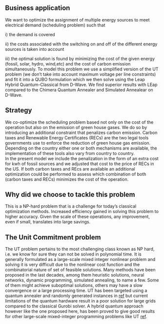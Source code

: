## Business application


We want to optimize the assignment of multiple energy sources to meet electrical demand (scheduling problem) such that 

i) the demand is covered 

ii) the  costs associated with the switching on and off of the different energy sources is taken into account 

iii) the optimal solution is found by minimizing the cost of the given energy (fossil, solar, hydro, wind,etc) and the cost of carbon emission simultaneously. 
To model this problem we use a simplified version of the UT problem (we don’t take into account maximum voltage per line constraints)  and fit  it into a QUBO formulation which we then solve using the Leap Hybrid Quantum-Classical from D-Wave. We find superior results with LEap compared to the Chimera 
Quantum Annealer and Simulated Annealear on D-Wave.

## Strategy

We co-optimize the scheduling problem based not only on the cost of the  operation but also on the emission of green house gases. We do so by introducing an additional constraint that penalizes carbon emission. Carbon taxes and Renewable Energy Certificates (RECs) are the two legal tools governments use to enforce the reduction of green house gas emission. Depending on the country either one or both mechanisms are available, the implementation of these tools also vary from country to country.  
In the present model we include the penalization in the form of an extra cost for kwh of fossil sources and we adjusted that cost to the price of RECs in the US. If both carbon taxes and REcs are available an additional optimization could be performed  to assess which combination of both (carbon taxes and RECs)  minimizes the cost of the operation.

## Why did we choose to tackle this problem

This is a NP-hard problem that is a challenge for today’s classical optimization methods.  Increased efficiency gained in solving this problem to higher accuracy. Given the scale of these operations, any improvement, even if small, translates into large savings.

## The Unit Commitment problem

The UT problem pertains to the most challenging class known as NP hard, i.e. we know for sure they can not be solved in polynomial time. 
It is generally
formulated as a large-scale mixed integer nonlinear problem and solving it is very difficult due to
the nonlinear cost function and the combinatorial nature of set of feasible solutions.
Many methods have been proposed in the last decades,  among them heuristic solutions, neural networks, dynamic programming, simulated annealing, to name a few. Some of them might achieve suboptimal solutions,  others may have a slow convergence or a large processing time. UT has been targeted using a quantum annealer and randomly generated instances in 
[ref](https://www.sciencedirect.com/science/article/abs/pii/S0360544219308254) but current limitations of the quantum hardware result in a poor solution for large grids compared to the classical Gurobi solver. A hybrid quantum approach however like the one proposed here, has been proved to give good results for other large-scale mixed-integer programming problems like UT [ref](https://www.sciencedirect.com/science/article/pii/S0098135419307665?casa_token=L41zk8TU[…]hqIHnk9PV3caOSi9TVwQEeONodfuEP4C60SAGp76jm5XPl_cYgIGiRBPh8).




